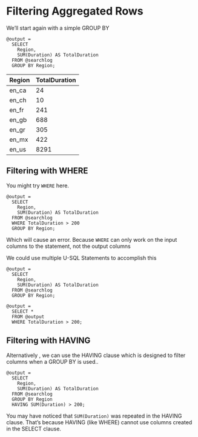 # Filtering Aggregated Rows

We’ll start again with a simple GROUP BY

```
@output =
  SELECT
    Region,
    SUM(Duration) AS TotalDuration
  FROM @searchlog
  GROUP BY Region;
```

| Region | TotalDuration |
| --- | --- |
| en_ca | 24 |
| en_ch | 10 |
| en_fr | 241 |
| en_gb | 688 |
| en_gr | 305 |
| en_mx | 422 |
| en_us | 8291 |

## Filtering with WHERE

You might try `WHERE` here.

```
@output =
  SELECT  
    Region,  
    SUM(Duration) AS TotalDuration  
  FROM @searchlog  
  WHERE TotalDuration > 200  
  GROUP BY Region;
```

Which will cause an error. Because `WHERE` can only work on the input columns to the statement, not the output columns

We could use multiple U-SQL Statements to accomplish this

```
@output =  
  SELECT  
    Region,  
    SUM(Duration) AS TotalDuration  
  FROM @searchlog  
  GROUP BY Region;  

@output =  
  SELECT *  
  FROM @output  
  WHERE TotalDuration > 200;
```

## Filtering with HAVING

Alternatively , we can use the HAVING clause which is designed to filter columns when a GROUP BY is used..

```
@output =  
  SELECT  
    Region,  
    SUM(Duration) AS TotalDuration  
  FROM @searchlog  
  GROUP BY Region  
  HAVING SUM(Duration) > 200;
```

You may have noticed that `SUM(Duration)` was repeated in the HAVING clause. That’s because HAVING (like WHERE) cannot use columns created in the SELECT clause.


